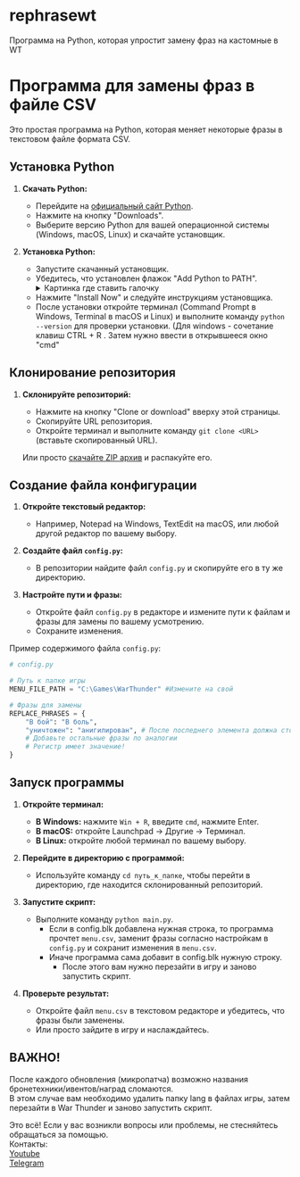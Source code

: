 # rephrasewt
Программа на Python, которая упростит замену фраз на кастомные в WT

# Программа для замены фраз в файле CSV

Это простая программа на Python, которая меняет некоторые фразы в текстовом файле формата CSV.

## Установка Python

1. **Скачать Python:**
   - Перейдите на [официальный сайт Python](https://www.python.org/).
   - Нажмите на кнопку "Downloads".
   - Выберите версию Python для вашей операционной системы (Windows, macOS, Linux) и скачайте установщик.

2. **Установка Python:**
   - Запустите скачанный установщик.
   - Убедитесь, что установлен флажок "Add Python to PATH".<details><summary>Картинка где ставить галочку</summary>![alt text](https://github.com/Chu4hel/rephrasewt/assets/106600877/78f68a40-ea4c-4c61-8f6d-3e2ce5c58af4)</details>
   - Нажмите "Install Now" и следуйте инструкциям установщика.
   - После установки откройте терминал (Command Prompt в Windows, Terminal в macOS и Linux) и выполните команду `python --version` для проверки установки.
(Для windows - сочетание клавиш CTRL + R . Затем нужно ввести в открывшееся окно "cmd"

## Клонирование репозитория

1. **Склонируйте репозиторий:**
   - Нажмите на кнопку "Clone or download" вверху этой страницы.
   - Скопируйте URL репозитория.
   - Откройте терминал и выполните команду `git clone <URL>` (вставьте скопированный URL).

   Или просто [скачайте ZIP архив](https://github.com/Chu4hel/rephrasewt/archive/refs/heads/main.zip) и распакуйте его.

## Создание файла конфигурации

1. **Откройте текстовый редактор:**
   - Например, Notepad на Windows, TextEdit на macOS, или любой другой редактор по вашему выбору.

2. **Создайте файл `config.py`:**
   - В репозитории найдите файл `config.py` и скопируйте его в ту же директорию.

3. **Настройте пути и фразы:**
   - Откройте файл `config.py` в редакторе и измените пути к файлам и фразы для замены по вашему усмотрению.
   - Сохраните изменения.

Пример содержимого файла `config.py`:
   ```python
   # config.py

   # Путь к папке игры
   MENU_FILE_PATH = "C:\Games\WarThunder" #Измените на свой

   # Фразы для замены
   REPLACE_PHRASES = {
       "В бой": "В боль",
       "уничтожен": "анигилирован", # После последнего элемента должна стоять запятая
       # Добавьте остальные фразы по аналогии
       # Регистр имеет значение!
   }
```

## Запуск программы

1. **Откройте терминал:**

   - **В Windows:** нажмите `Win + R`, введите `cmd`, нажмите Enter.
   - **В macOS:** откройте Launchpad -> Другие -> Терминал.
   - **В Linux:** откройте любой терминал по вашему выбору.

2. **Перейдите в директорию с программой:**

   - Используйте команду `cd путь_к_папке`, чтобы перейти в директорию, где находится склонированный репозиторий.

3. **Запустите скрипт:**
    
   - Выполните команду `python main.py`.
      - Если в config.blk добавлена нужная строка, то программа прочтет `menu.csv`, заменит фразы согласно настройкам в `config.py` и сохранит изменения в `menu.csv`.
      - Иначе программа сама добавит в config.blk нужную строку.
         - После этого вам нужно перезайти в игру и заново запустить скрипт.

4. **Проверьте результат:**

   - Откройте файл `menu.csv` в текстовом редакторе и убедитесь, что фразы были заменены.
   - Или просто зайдите в игру и наслаждайтесь.

    
## ВАЖНО!
После каждого обновления (микропатча) возможно названия бронетехники/ивентов/наград сломаются. <br>
В этом случае вам необходимо удалить папку lang в файлах игры, затем перезайти в War Thunder и заново запустить скрипт.
    
Это всё! Если у вас возникли вопросы или проблемы, не стесняйтесь обращаться за помощью.
<br>
Контакты:<br>
[Youtube](https://www.youtube.com/channel/UCq-e5g-JIb11z4BZzuVscnw)<br>
[Telegram](https://t.me/chu4hel)
